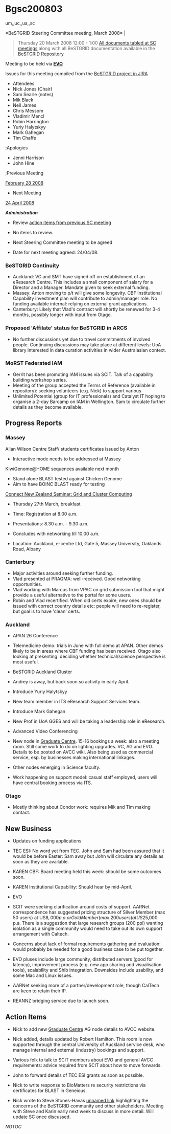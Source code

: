 # Bgsc200803

um,,uc,,ua,,sc

=BeSTGRID Steering Committee meeting, March 2008= |

>  Thursday 20 March 2008
>  12:00 - 1:00
>  [All documents tabled at SC meetings](https://svn.csi.ac.nz/svn/bestgrid/community/sc/) along with all BeSTGRID documentation available in the [BeSTGRID Repository](https://svn.csi.ac.nz/svn/bestgrid/)

Meeting to be held via **[EVO](http://evo.vrvs.org/)**

Issues for this meeting compiled from the [BeSTGRID project in JIRA](http://support.csi.ac.nz:8080/browse/BG)

- Attendees
- Nick Jones (Chair)
- Sam Searle (notes)
- Mik Black
- Neil James
- Chris Messom
- Vladimir Mencl
- Robin Harrington
- Yuriy Halytskyy
- Mark Gahegan
- Tim Chaffe

;Apologies
- Jenni Harrison
- John Hine

;Previous Meeting

[February 28 2008](/wiki/spaces/BeSTGRID/pages/3816950911)

- Next Meeting

[24 April 2008](/wiki/spaces/BeSTGRID/pages/3816950981)

***Administration***
- Review [action items from previous SC meeting](/wiki/spaces/BeSTGRID/pages/3816950911#Bgsc200802-ActionItems)
	
- No items to review.
- Next Steering Committee meeting to be agreed
	
- Date for next meeting agreed: 24/04/08.

### BeSTGRID Continuity

- Auckland: VC and SMT have signed off on establishment of an eResearch Centre. This includes a small component of salary for a Director and a Manager. Mandate given to seek external funding.
- Massey: Anton moving to p/t will give some longevity. CBF Institutional Capability investment plan will contribute to admin/manager role. No funding available internal: relying on external grant applications.
- Canterbury: Likely that Vlad's contract will shortly be renewed for 3-4 months, possibly longer with input from Otago.

### Proposed 'Affilate' status for BeSTGRID in ARCS

- No further discussions yet due to travel commitments of involved people. Continuing discussions may take place at different levels: UoA library interested in data curation activities in wider Australasian context.

### MoRST Federated IAM

- Gerrit has been promoting IAM issues via SCIT. Talk of a capability building workshop series.
- Meeting of the group accepted the Terms of Reference (available in repository): seeking volunteers (e.g. Nick) to support various
- Unlimited Potential (group for IT professionals) and Catalyst IT hoping to organise a 2-day Barcamp on IAM in Wellington. Sam to circulate further details as they become available.

## Progress Reports

### Massey

Allan Wilson Centre Staff/ students certificates issued by Anton

- Interactive mode needs to be addressed at Massey

KiwiGenome@HOME sequences available next month
- Stand alone BLAST tested against Chicken Genome
- Aim to have BOINC BLAST ready for testing

[Connect New Zealand Seminar: Grid and Cluster Computing](http://www.connectnewzealand.com/Event?Action=View&Event_id=367)
- Thursday 27th March, breakfast
- Time: Registration at 8.00 a.m.
- Presentations: 8.30 a.m. –  9.30 a.m.
- Concludes with networking till 10.00 a.m.
	
- Location:  Auckland, e-centre Ltd, Gate 5, Massey University, Oaklands Road, Albany

### Canterbury

- Major activities around seeking further funding.
- Vlad presented at PRAGMA: well-received. Good networking opportunities.
- Vlad working with Marcus from VPAC on grid submission tool that might provide a useful alternative to the portal for some users.
- Robin and Vlad recertified. When old certs expire, new ones should be issued with correct country details etc: people will need to re-register, but goal is to have 'clean' certs.

### Auckland

- APAN 26 Conference
	
- Telemedicine demo: trials in June with full demo at APAN. Other demos likely to be in areas where CBF funding has been received.  Otago also looking at presenting: deciding whether technical/science perspective is most useful.
- BeSTGRID Auckland Cluster
	
- Andrey is away, but back soon so activity in early April.
- Introduce Yuriy Halytskyy
	
- New team member in ITS eResearch Support Services team.
- Introduce Mark Gahegan
	
- New Prof in UoA GGES and will be taking a leadership role in eResearch.
- Advanced Video Conferencing
	
- New node in [Graduate Centre](http://avcc.karen.net.nz/wiki/University_of_Auckland_-_Graduate_Centre). 15-16 bookings a week: also a meeting room. Still some work to do on lighting upgrades. VC, AG and EVO. Details to be posted on AVCC wiki. Also being used as commercial service, esp. by businesses making international linkages.
- Other nodes emerging in Science faculty.
- Work happening on support model: casual staff employed, users will have central booking process via ITS.

### Otago

- Mostly thinking about Condor work: requires Mik and Tim making contact.

## New Business

- Updates on funding applications
	
- TEC ESI: No word yet from TEC. John and Sam had been assured that it would be before Easter: Sam away but John will circulate any details as soon as they are available.
- KAREN CBF: Board meeting held this week: should be some outcomes soon.
- KAREN Institutional Capability: Should hear by mid-April.
- EVO
	
- SCIT were seeking clarification around costs of support. AARNet correspondence has suggested pricing structure of Silver Member (max 50 users) at US$8,000 p.a. or Gold Member (max. 200 users) at US$25,000 p.a. There is a suggestion that large research groups (200 ppl) wanting isolation as a single community would need to take out its own support arrangement with Caltech.
- Concerns about lack of formal requirements gathering and evaluation: would probably be needed for a good business case to be put together.
- EVO pluses include large community, distributed servers (good for latency), improvement process (e.g. new app sharing and visualisation tools), scalability and Shib integration. Downsides include usability, and some Mac and Linux issues.
- AARNet seeking more of a partner/development role, though CalTech are keen to retain their IP.
- REANNZ bridging service due to launch soon.

## Action Items

- Nick to add new [Graduate Centre](http://avcc.karen.net.nz/wiki/University_of_Auckland_-_Graduate_Centre) AG node details to AVCC website.
	
- Nick added, details updated by Robert Hamilton. This room is now supported through the central University of Auckland service desk, who manage internal and external (industry) bookings and support.
- Various folk to talk to SCIT members about EVO and general AVCC requirements: advice required from SCIT about how to move forwards.
- John to forward details of TEC ESI grants as soon as possible.
- Nick to write response to BioMatters re security restrictions via certificates for BLAST in Geneious.
	
- Nick wrote to Steve Stones-Havas [unnamed link](https://reannz.atlassian.net/wiki/404?key%3Dgmail.com%3Bsearch%3Fq%3Dtehbeatles) highlighting the concerns of the BeSTGRID community and other stakeholders. Meeting with Steve and Karin early next week to discuss in more detail. Will update SC once discussed.

_*NOTOC*_
